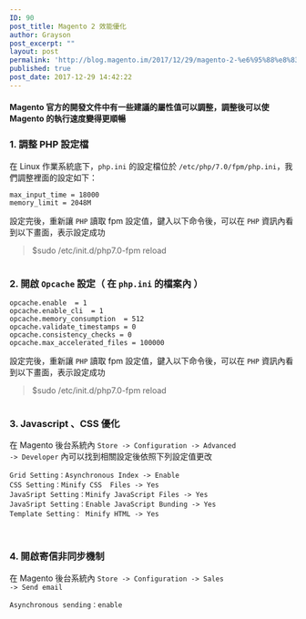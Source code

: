 ```yaml
---
ID: 90
post_title: Magento 2 效能優化
author: Grayson
post_excerpt: ""
layout: post
permalink: 'http://blog.magento.im/2017/12/29/magento-2-%e6%95%88%e8%83%bd%e5%84%aa%e5%8c%96/'
published: true
post_date: 2017-12-29 14:42:22
---
```

<h4>Magento 官方的開發文件中有一些建議的屬性值可以調整，調整後可以使Magento 的執行速度變得更順暢</h4>

<h3>1. 調整 PHP 設定檔</h3>

在 Linux 作業系統底下，<code>php.ini</code> 的設定檔位於 <code>/etc/php/7.0/fpm/php.ini</code>，我們調整裡面的設定如下：

<pre class="line-numbers prism-highlight" data-start="1"><code class="language-sh">max_input_time = 18000
memory_limit = 2048M
</code></pre>

設定完後，重新讓 <code>PHP</code> 讀取 fpm 設定值，鍵入以下命令後，可以在 <code>PHP</code> 資訊內看到以下畫面，表示設定成功

<blockquote>
  $sudo /etc/init.d/php7.0-fpm reload
</blockquote>

<img src="http://blog.magento.im/wp-content/uploads/2017/12/%E8%9E%A2%E5%B9%95%E5%BF%AB%E7%85%A7-2017-12-29-22.33.23.png" alt="" />
<br>

<h3>2. 開啟 <code>Opcache</code> 設定（ 在 <code>php.ini</code> 的檔案內 ）</h3>

<pre class="line-numbers prism-highlight" data-start="1"><code class="language-sh">opcache.enable  = 1
opcache.enable_cli  = 1
opcache.memory_consumption  = 512
opcache.validate_timestamps = 0
opcache.consistency_checks = 0
opcache.max_accelerated_files = 100000
</code></pre>

設定完後，重新讓 <code>PHP</code>  讀取 fpm 設定值，鍵入以下命令後，可以在 <code>PHP</code> 資訊內看到以下畫面，表示設定成功

<blockquote>
  $sudo /etc/init.d/php7.0-fpm reload
</blockquote>

<img src="http://blog.magento.im/wp-content/uploads/2017/12/%E8%9E%A2%E5%B9%95%E5%BF%AB%E7%85%A7-2017-12-29-22.37.35.png" alt="" />

<h3>3. Javascript 、CSS 優化</h3>

在 Magento 後台系統內 <code>Store -&gt; Configuration -&gt; Advanced -&gt; Developer</code> 內可以找到相關設定後依照下列設定值更改

<pre class="line-numbers prism-highlight" data-start="1"><code class="language-sh">Grid Setting：Asynchronous Index -&gt; Enable
CSS Setting：Minify CSS  Files -&gt; Yes
JavaSript Setting：Minify JavaScript Files -&gt; Yes
JavaSript Setting：Enable JavaScript Bunding -&gt; Yes
Template Setting： Minify HTML -&gt; Yes
</code></pre>

<br>

<h3>4. 開啟寄信非同步機制</h3>

在 Magento 後台系統內 <code>Store -&gt; Configuration -&gt; Sales -&gt; Send email</code>

<pre class="line-numbers prism-highlight" data-start="1"><code class="language-sh">Asynchronous sending：enable
</code></pre>